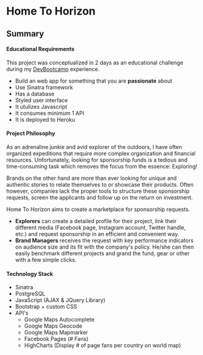 # Home To Horizon

## Summary
#### Educational Requirements
This project was conceptualized in 2 days as an educational challenge during my [DevBootcamp](http://devbootcamp.com) experience. 
* Build an web app for something that you are __passionate__ about
* Use Sinatra framework
* Has a database
* Styled user interface
* It utulizes Javascript
* It consumes minimum 1 API
* It is deployed to Heroku

#### Project Philosophy
As an adrenaline junkie and avid explorer of the outdoors, I have often organized expeditions that require more complex organization and financial resources. Unfortunately, looking for sponsorship funds is a tedious and time-consuming task which removes the focus from the essence: Exploring!

Brands on the other hand are more than ever looking for unique and authentic stories to relate themselves to or showcase their products. Often however, companies lack the proper tools to structure these sponsorship requests, screen the applicants and follow up on the return on investment.

Home To Horizon aims to create a marketplace for sponsorship requests.
* __Explorers__ can create a detailed profile for their project, link their different media (Facebook page, Instagram account, Twitter handle, etc.) and request sponsorship in an efficient and convenient way.
* __Brand Managers__ receives the request with key performance indicators on audience size and its fit with the company's policy. He/she can then easily benchmark different projects and grand the fund, gear or other with a few simple clicks.

#### Technology Stack
* Sinatra
* PostgreSQL
* JavaScript (AJAX & JQuery Library)
* Bootstrap + custom CSS
* API's
  * Google Maps Autocomplete
  * Google Maps Geocode
  * Google Maps Mapmarker
  * Facebook Pages (# Fans)
  * HighCharts (Display # of page fans per country on world map)
